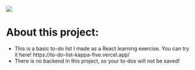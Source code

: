 <img src="https://user-images.githubusercontent.com/38845006/122644765-e8b18100-d0e4-11eb-9f45-3adc64acbc3a.png">

<h1> About this project: </h1>
<ul>
  <li> This is a basic to-do list I made as a React learning exercise. You can try it here! https://to-do-list-kappa-five.vercel.app/ </li>
  <li> There is no backend in this project, so your to-dos will not be saved!</li>
</ul>
